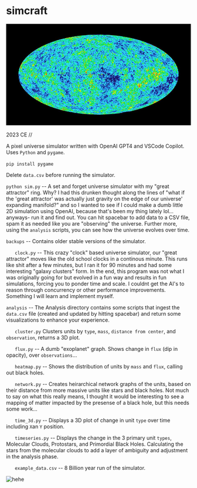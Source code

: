 # simcraft
![hehe](/assets/cmb.jpg)

2023 CE //

A pixel universe simulator written with OpenAI GPT4 and VSCode Copilot. Uses `Python` and `pygame`.

```pip install pygame```

Delete `data.csv` before running the simulator.

```python sim.py``` -- A set and forget universe simulator with my "great attractor" ring. Why? I had this drunken thought along the lines of "what if the 'great attractor' was actually just gravity on the edge of our universe' expanding manifold?" and so I wanted to see if I could make a dumb little 2D simulation using OpenAI, because that's been my thing lately lol... anyways- run it and find out. You can hit spacebar to add data to a CSV file, spam it as needed like you are "observing" the universe. Further more, using the `analysis` scripts, you can see how the universe evolves over time.

```backups``` -- Contains older stable versions of the simulator.

&nbsp;&nbsp;&nbsp;&nbsp;&nbsp;&nbsp;```clock.py``` -- This crazy "clock" based universe simulator, our "great attractor" moves like the old school clocks in a continous minute. This runs like shit after a few minutes, but I ran it for 90 minutes and had some interesting "galaxy clusters" form. In the end, this program was not what I was originally going for but evolved in a fun way and results in fun simulations, forcing you to ponder time and scale. I couldnt get the AI's to reason through concurrency or other performance improvements. Something I will learn and implement myself.

```analysis``` -- The Analysis directory contains some scripts that ingest the `data.csv` file (created and updated by hitting spacebar) and return some visualizations to enhance your experience.

&nbsp;&nbsp;&nbsp;&nbsp;&nbsp;&nbsp;```cluster.py``` Clusters units by `type`, `mass`, `distance from center`, and `observation`, returns a 3D plot.

&nbsp;&nbsp;&nbsp;&nbsp;&nbsp;&nbsp;```flux.py``` -- A dumb "exoplanet" graph. Shows change in `flux` (dip in opacity), over `observations`...

&nbsp;&nbsp;&nbsp;&nbsp;&nbsp;&nbsp;```heatmap.py``` -- Shows the distribution of units by `mass` and `flux`, calling out black holes.

&nbsp;&nbsp;&nbsp;&nbsp;&nbsp;&nbsp;```network.py``` -- Creates heirarchical network graphs of the units, based on their distance from more massive units like stars and black holes. Not much to say on what this really means, I thought it would be interesting to see a mapping of matter impacted by the presense of a black hole, but this needs some work...

&nbsp;&nbsp;&nbsp;&nbsp;&nbsp;&nbsp;```time_3d.py```  -- Displays a 3D plot of change in unit `type` over time including `X`an `Y` position.

&nbsp;&nbsp;&nbsp;&nbsp;&nbsp;&nbsp;```timeseries.py``` -- Displays the change in the 3 primary unit `types`, Molecular Clouds, Protostars, and Primordial Black Holes. Calculating the stars from the molecular clouds to add a layer of ambiguity and adjustment in the analysis phase.

&nbsp;&nbsp;&nbsp;&nbsp;&nbsp;&nbsp;```example_data.csv``` -- 8 Billion year run of the simulator.

![hehe](/assets/demo_211123.gif)